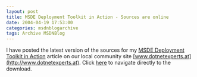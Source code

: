 ```yaml
---
layout: post
title: MSDE Deployment Toolkit in Action - Sources are online
date: 2004-04-19 17:53:00
categories: msdnblogarchive
tags: Archive MSDNBlog
---
```


I have posted the latest version of the sources for my [MSDE Deployment Toolkit in Action](http://msdn.microsoft.com/library/default.asp?url=/library/en-us/dnmsde/html/msdedepl.asp) article on our local community site [www.dotnetexperts.at](http://www.dotnetexperts.at). Click [here](http://www.dotnetexperts.at/default.aspx?cid=f90bb57e-ec37-4e3d-aa66-571f1b7c2f79) to navigate directly to the download.


